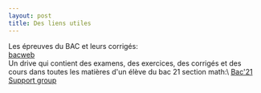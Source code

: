 ```yaml
---
layout: post
title: Des liens utiles
---
```

Les épreuves du BAC et leurs corrigés:\
[bacweb](http://www.bacweb.tn/)\
Un drive qui contient des examens, des exercices, des corrigés et des cours dans toutes les matières d'un élève du bac 21 section math:\ 
[Bac'21 Support group](https://drive.google.com/drive/folders/1SVKblvNKhom0MYyRLHjEqsPW3fevdus9)
